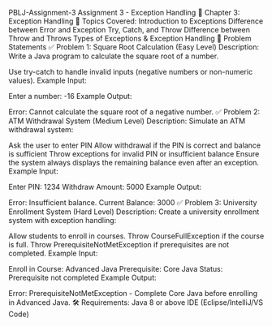 PBLJ-Assignment-3
Assignment 3 - Exception Handling
📖 Chapter 3: Exception Handling
🔹 Topics Covered:
Introduction to Exceptions
Difference between Error and Exception
Try, Catch, and Throw
Difference between Throw and Throws
Types of Exceptions & Exception Handling
📝 Problem Statements
✅ Problem 1: Square Root Calculation (Easy Level)
Description:
Write a Java program to calculate the square root of a number.

Use try-catch to handle invalid inputs (negative numbers or non-numeric values).
Example Input:

Enter a number: -16
Example Output:

Error: Cannot calculate the square root of a negative number.
✅ Problem 2: ATM Withdrawal System (Medium Level)
Description:
Simulate an ATM withdrawal system:

Ask the user to enter PIN
Allow withdrawal if the PIN is correct and balance is sufficient
Throw exceptions for invalid PIN or insufficient balance
Ensure the system always displays the remaining balance even after an exception.
Example Input:

Enter PIN: 1234
Withdraw Amount: 5000
Example Output:

Error: Insufficient balance. Current Balance: 3000
✅ Problem 3: University Enrollment System (Hard Level)
Description:
Create a university enrollment system with exception handling:

Allow students to enroll in courses.
Throw CourseFullException if the course is full.
Throw PrerequisiteNotMetException if prerequisites are not completed.
Example Input:

Enroll in Course: Advanced Java
Prerequisite: Core Java
Status: Prerequisite not completed
Example Output:

Error: PrerequisiteNotMetException - Complete Core Java before enrolling in Advanced Java.
🛠 Requirements:
Java 8 or above
IDE (Eclipse/IntelliJ/VS Code)